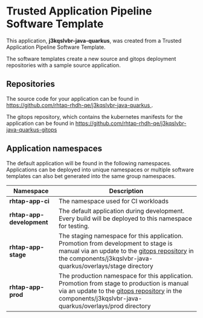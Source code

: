 # Trusted Application Pipeline Software Template

This application, **j3kqslvbr-java-quarkus**, was created from a Trusted Application Pipeline Software Template.

The software templates create a new source and gitops deployment repositories with a sample source application. 

## Repositories

The source code for your application can be found in [https://github.com/rhtap-rhdh-qe/j3kqslvbr-java-quarkus ](https://github.com/rhtap-rhdh-qe/j3kqslvbr-java-quarkus ).
 
The gitops repository, which contains the kubernetes manifests for the application can be found in 
[https://github.com/rhtap-rhdh-qe/j3kqslvbr-java-quarkus-gitops ](https://github.com/rhtap-rhdh-qe/j3kqslvbr-java-quarkus-gitops ) 

## Application namespaces 

The default application will be found in the following namespaces. Applications can be deployed into unique namespaces or multiple software templates can also bet generated into the same group namespaces.  

|  Namespace   |  Description   |  
| -------- | -------- |
| **rhtap-app-ci** | The namespace used for CI workloads |
| **rhtap-app-development** | The default application during development. Every build will be deployed to this namespace for testing. |
| **rhtap-app-stage** | The staging namespace for this application. Promotion from development to stage is manual via an update to the [gitops repository](https://github.com/rhtap-rhdh-qe/j3kqslvbr-java-quarkus-gitops ) in the components/j3kqslvbr-java-quarkus/overlays/stage directory |
| **rhtap-app-prod** | The production namespace for this application. Promotion from stage to production is manual via an update to the [gitops repository](https://github.com/rhtap-rhdh-qe/j3kqslvbr-java-quarkus-gitops ) in the components/j3kqslvbr-java-quarkus/overlays/prod directory |